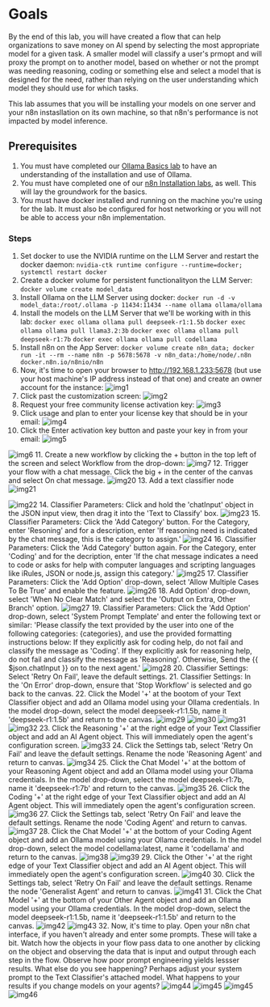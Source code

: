 
# Goals

By the end of this lab, you will have created a flow that can help organizations to save money on AI spend by selecting the most appropriate model for a given task. A smaller model will classify a user's prmopt and will proxy the prompt on to another model, based on whether or not the prompt was needing reasoning, coding or something else and select a model that is designed for the need, rather than relying on the user understanding which model they should use for which tasks.

This lab assumes that you will be installing your models on one server and your n8n instasllation on its own machine, so that n8n's performance is not impacted by model inference.

## Prerequisites

1. You must have completed our [Ollama Basics lab](ollama_basics) to have an understanding of the installation and use of Ollama.
2. You must have completed one of our [n8n Installation labs](n8n), as well. This will lay the groundwork for the basics.
3. You must have docker installed and running on the machine you're using for the lab. It must also be configured for host networking or you will not be able to access your n8n implementation.

### Steps

1. Set docker to use the NVIDIA runtime on the LLM Server and restart the docker daemon:
`nvidia-ctk runtime configure --runtime=docker; systemctl restart docker`
2. Create a docker volume for persistent functionalityon the LLM Server:
`docker volume create model_data`
3. Install Ollama on the LLM Server using docker:
`docker run -d -v model_data:/root/.ollama -p 11434:11434 --name ollama ollama/ollama`
4. Install the models on the LLM Server that we'll be working with in this lab:
`docker exec ollama ollama pull deepseek-r1:1.5b`
`docker exec ollama ollama pull llama3.2:3b`
`docker exec ollama ollama pull deepseek-r1:7b`
`docker exec ollama ollama pull codellama`
5. Install n8n on the App Server:
`docker volume create n8n_data; docker run -it --rm --name n8n -p 5678:5678 -v n8n_data:/home/node/.n8n docker.n8n.io/n8nio/n8n`
6. Now, it's time to open your browser to <http://192.168.1.233:5678> (but use your host machine's IP address instead of that one) and create an owner account for the instance:
   ![img1](images/1_owner_account.png)
7. Click past the customization screen:
   ![img2](images/2_customize_screen.png)
8. Request your free community license activation key:
   ![img3](images/3_send_license.png)
9. Click usage and plan to enter your license key that should be in your email:
   ![img4](images/4_usage_plan.png)
10. Click the Enter activation key button and paste your key in from your email:
   ![img5](images/5_plan_screen.png)

   ![img6](images/6_key_pasted.png)
11. Create a new workflow by clicking the + button in the top left of the screen and select Workflow from the drop-down:
   ![img7](images/7_new_workflow.png)
12. Trigger your flow with a chat message. Click the big + in the center of the canvas and select On chat message.
   ![img20](images/20-chat-start.png)
13. Add a text classifier node
   ![img21](images/21-add-class.png)

   ![img22](images/22-add-class.png)
14. Classifier Parameters: Click and hold the 'chatInput' object in the JSON input view, then drag it into the 'Text to Classify' box.
   ![img23](images/23-drag-input.png)
15. Classifier Parameters: Click the 'Add Category' button. For the Category, enter 'Resoning' and for a description, enter 'If reasoning need is indicated by the chat message, this is the category to assign.'
   ![img24](images/24-cat-reas.png)
16. Classifier Parameters: Click the 'Add Category' button again. For the Category, enter 'Coding' and for the decription, enter 'If the chat message indicates a need to code or asks for help with computer languages and scripting languages like iRules, JSON or node.js, assign this category.'
   ![img25](images/25-cat-code.png)
17. Classifier Parameters: Click the 'Add Option' drop-down, select 'Allow Multiple Cases To Be True' and enable the feature.
   ![img26](images/26-opt-mult.png)
18. Add Option' drop-down, select 'When No Clear Match' and select the 'Output on Extra, Other Branch' option.
   ![img27](images/27-opt-other.png)
19. Classifier Parameters: Click the 'Add Option' drop-down, select 'System Prompt Template' and enter the following text or similar: 'Please classify the text provided by the user into one of the following categories: {categories}, and use the provided formatting instructions below: If they explicitly ask for coding help, do not fail and classify the message as 'Coding'. If they explicitly ask for reasoning help, do not fail and classify the message as 'Reasoning'. Otherwise, Send the  {{ $json.chatInput }} on to the next agent.'
   ![img28](images/28-opt-sys.png)
20. Classifier Settings: Select 'Retry On Fail', leave the default settings.
21. Classifier Settings: In the 'On Error' drop-down, ensure that 'Stop Workflow' is selected and go back to the canvas.
22. Click the Model '+' at the bootom of your Text Classifier object and add an Ollama model using your Ollama credentials. In the model drop-down, select the model deepseek-r1:1.5b, name it 'deepseek-r1:1.5b' and return to the canvas.
   ![img29](images/29-text-mod.png)
   ![img30](images/30-new-creds.png)
   ![img31](images/30-ip-creds.png)
   ![img32](images/32-deep1.5.png)
23. Click the Reasoning '+' at the right edge of your Text Classifier object and add an AI Agent object. This will immediately open the agent's configuration screen.
   ![img33](images/33-agent-add.png)
24. Click the Settings tab, select 'Retry On Fail' and leave the default settings. Rename the node 'Reasoning Agent' and return to canvas.
   ![img34](images/34-retry-fail.png)
25. Click the Chat Model '+' at the bottom of your Reasoning Agent object and add an Ollama model using your Ollama credentials. In the model drop-down, select the model deepseek-r1:7b, name it 'deepseek-r1:7b' and return to the canvas.
   ![img35](images/35-mod-deep-7b.png)
26. Click the Coding '+' at the right edge of your Text Classifier object and add an AI Agent object. This will immediately open the agent's configuration screen.
   ![img36](images/36-add-code.png)
27. Click the Settings tab, select 'Retry On Fail' and leave the default settings. Rename the node 'Coding Agent' and return to canvas.
   ![img37](images/37-retry-fail.png)
28. Click the Chat Model '+' at the bottom of your Coding Agent object and add an Ollama model using your Ollama credentials. In the model drop-down, select the model codellama:latest, name it 'codellama' and return to the canvas.
   ![img38](images/38-mod-codellama.png)
   ![img39](images/39-mod-codellama.png)
29. Click the Other '+' at the right edge of your Text Classifier object and add an AI Agent object. This will immediately open the agent's configuration screen.
   ![img40](images/40-add-gen.png)
30. Click the Settings tab, select 'Retry On Fail' and leave the default settings. Rename the node 'Generalist Agent' and return to canvas.
   ![img41](images/41-retry-fail.png)
31. Click the Chat Model '+' at the bottom of your Other Agent object and add an Ollama model using your Ollama credentials. In the model drop-down, select the model deepseek-r1:1.5b, name it 'deepseek-r1:1.5b' and return to the canvas.
   ![img42](images/42-mod-deep.png)
   ![img43](images/43-mod-deep.png)
32. Now, it's time to play. Open your n8n chat interface, if you haven't already and enter some prompts. These will take a bit. Watch how the objects in your flow pass data to one another by clicking on the object and observing the data that is input and output through each step in the flow. Observe how poor prompt engineering yields lessser results. What else do you see happening? Perhaps adjust your system prompt to the Text Classifier's attached model. What happens to your results if you change models on your agents?
   ![img44](images/44-finished.png)
   ![img45](images/45-test1.png)
   ![img45](images/45-test2.png)
   ![img46](images/46-test3.png)
